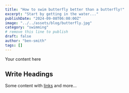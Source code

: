 ```yaml
---
title: "How to swim butterfly better than a butterfly!"
excerpt: "Start by getting in the water..."
publishDate: "2024-09-08T06:00:00Z"
image: "../../assets/blog/butterfly.jpg"
category: "swimming"
# remove this line to publish
draft: false
author: "ben-smith"
tags: []
---
```


Your content here

## Write Headings

Some content with [links](#) and more...
